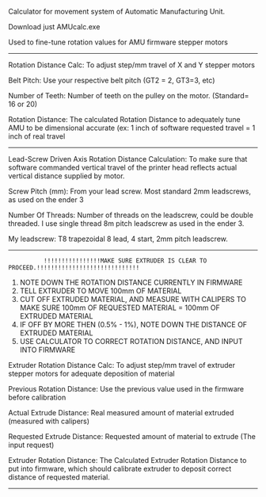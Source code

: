 Calculator for movement system of Automatic Manufacturing Unit.

Download just AMUcalc.exe

Used to fine-tune rotation values for AMU firmware stepper motors

----------------------------------------------------------------------------------------------------------------------------------------------------------------------------

Rotation Distance Calc: To adjust step/mm travel of X and Y stepper motors

Belt Pitch:             Use your respective belt pitch (GT2 = 2, GT3=3, etc)

Number of Teeth:        Number of teeth on the pulley on the motor. (Standard= 16 or 20)

Rotation Distance:      The calculated Rotation Distance to adequately tune AMU to be dimensional accurate (ex: 1 inch of software requested travel = 1 inch of real travel

----------------------------------------------------------------------------------------------------------------------------------------------------------------------------  
Lead-Screw Driven Axis Rotation Distance Calculation: To make sure that software commanded vertical travel of the printer head reflects actual vertical distance supplied by motor. 

Screw Pitch (mm): From your lead screw. Most standard 2mm leadscrews, as used on the ender 3

Number Of Threads: Number of threads on the leadscrew, could be double threaded. I use single thread 8m pitch leadscrew as used in the ender 3. 

My leadscrew: T8 trapezoidal 8 lead, 4 start, 2mm pitch leadscrew.

----------------------------------------------------------------------------------------------------------------------------------------------------------------------------

              !!!!!!!!!!!!!!!!MAKE SURE EXTRUDER IS CLEAR TO PROCEED.!!!!!!!!!!!!!!!!!!!!!!!!!!!!!
                                               
1. NOTE DOWN THE ROTATION DISTANCE CURRENTLY IN FIRMWARE
2. TELL EXTRUDER TO MOVE 100mm OF MATERIAL
3. CUT OFF EXTRUDED MATERIAL, AND MEASURE WITH CALIPERS TO MAKE SURE 100mm OF REQUESTED MATERIAL = 100mm OF EXTRUDED MATERIAL
4. IF OFF BY MORE THEN (0.5% - 1%), NOTE DOWN THE DISTANCE OF EXTRUDED MATERIAL
5. USE CALCULATOR TO CORRECT ROTATION DISTANCE, AND INPUT INTO FIRMWARE


Extruder Rotation Distance Calc:   To adjust step/mm travel of extruder stepper motors for adequate deposition of material

Previous Rotation Distance:        Use the previous value used in the firmware before calibration 

Actual Extrude Distance:           Real measured amount of material extruded (measured with calipers)

Requested Extrude Distance:        Requested amount of material to extrude (The input request)

Extruder Rotation Distance:        The Calculated Extruder Rotation Distance to put into firmware, which should calibrate extruder to deposit correct distance of requested material. 

----------------------------------------------------------------------------------------------------------------------------------------------------------------------------


